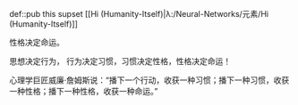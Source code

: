 def::pub this supset [[Hi (Humanity-Itself)|λ:/Neural-Networks/元素/Hi (Humanity-Itself)]]

性格决定命运。

思想决定行为， 行为决定习惯，习惯决定性格，性格决定命运！

心理学巨匠威廉·詹姆斯说：“播下一个行动，收获一种习惯；播下一种习惯，收获一种性格；播下一种性格，收获一种命运。”